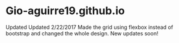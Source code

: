 # Gio-aguirre19.github.io
Updated Updated 2/22/2017
Made the grid using flexbox instead of bootstrap and changed the whole design. New updates soon!
